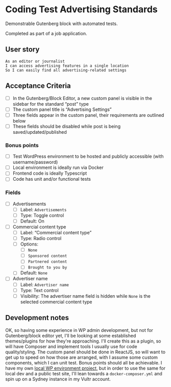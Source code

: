 # Coding Test Advertising Standards

Demonstrable Gutenberg block with automated tests.

Completed as part of a job application.

## User story

    As an editor or journalist
    I can access advertising features in a single location
    So I can easily find all advertising-related settings

## Acceptance Criteria


 - [ ] In the Gutenberg/Block Editor, a new custom panel is visible in the sidebar for the standard “post” type
 - [ ] The custom panel title is “Advertising Settings”
 - [ ] Three fields appear in the custom panel, their requirements are outlined below
 - [ ] These fields should be disabled while post is being saved/updated/published

### Bonus points

 - [ ] Test WordPress environment to be hosted and publicly accessible (with username/password)
 - [ ] Local environment is ideally run via Docker
 - [ ] Frontend code is ideally Typescript
 - [ ] Code has unit and/or functional tests

### Fields

 - [ ] Advertisements
   - [ ] Label: `Advertisements`
   - [ ] Type: Toggle control
   - [ ] Default: On

 - [ ] Commercial content type
   - [ ] Label: “Commercial content type”
   - [ ] Type: Radio control
   - [ ] Options: 
     - [ ] `None`     
     - [ ] `Sponsored content`
     - [ ] `Partnered content`
     - [ ] `Brought to you by`
   - [ ] Default: `None`

 - [ ] Advertiser name
   - [ ] Label: `Advertiser name`
   - [ ] Type: Text control
   - [ ] Visibility: The advertiser name field is hidden while `None` is the selected commercial content type

## Development notes

OK, so having some experience in WP admin development, but not for Gutenberg/block editor yet, I'll be looking at some established themes/plugins for how they're approaching. I'll create this as a plugin, so will have Composer and implement tools I usually use for code quality/styling. The custom panel should be done in ReactJS, so will want to get up to speed on how those are arranged, with I assume some custom components, which I can unit test. Bonus points should all be achievable. I have my own [local WP environment project](https://lokl.dev), but in order to use the same for local dev and a public test site, I'll lean towards a `docker-composer.yml` and spin up on a Sydney instance in my Vultr account.

 
